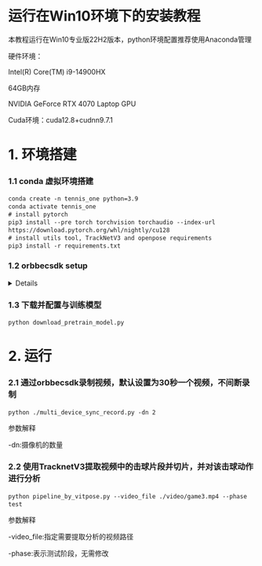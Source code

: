 # 运行在Win10环境下的安装教程

本教程运行在Win10专业版22H2版本，python环境配置推荐使用Anaconda管理

硬件环境：

Intel(R) Core(TM) i9-14900HX

64GB内存

NVIDIA GeForce RTX 4070 Laptop GPU

Cuda环境：cuda12.8+cudnn9.7.1

# 1. 环境搭建

### 1.1 conda 虚拟环境搭建

~~~
conda create -n tennis_one python=3.9
conda activate tennis_one
# install pytorch
pip3 install --pre torch torchvision torchaudio --index-url https://download.pytorch.org/whl/nightly/cu128
# install utils tool, TrackNetV3 and openpose requirements
pip3 install -r requirements.txt
~~~

### 1.2 orbbecsdk setup

<details>

#### 1.2.1 安装CMake和Visual Studio

此处提供推荐版本下载链接安装

[CMake-3.17.2-win64-x64](https://drive.google.com/file/d/10IPa59chh4vYpl6Li8kYqxZyY5ueaYNs/view?usp=sharing)

[Visual Studio 2019](https://drive.google.com/file/d/14jAmLRdFaZmASuxTzlXukN6-vLWvrUy-/view?usp=sharing)

#### 1.2.2 配置CMake和Visual Studio

在TennisOneV2/orbbec目录下创建build目录，打开CMake，配置项目路径和build文件夹后点击Configure按钮
![](md_images/cmake1.png)
配置vs版本，选择vs2019，x64版本，使用默认编译配置，点击Finish
![](md_images/cmake2.png)
若出现找不到Python3的错误，需要添加环境变量指定虚拟环境路径
![](md_images/cmake3.png)
点击Add Entry按钮，分别添加Python3_EXECUTABLE和Python3_LIBRARIES，分别是虚拟环境路径下的python.exe和虚拟环境路径下的Lib文件夹，重新点击Configure按钮
![](md_images/cmake4-1.png)
![](md_images/cmake4-2.png)
若出现找不到pybind11的错误，需要修改pybind11_DIR变量的值，指定到虚拟环境下的Lib/site-packages/pybind11/share/cmake/pybind11文件夹，重新点击Configure按钮
![](md_images/cmake5-1.png)
![](md_images/cmake5-2.png)
当出现Configuring done且没有报错后，点击Generate按钮生成项目
![](md_images/cmake6.png)
生成完成后，点击Open Project按钮打开VS2019
![](md_images/cmake7.png)
切换到Release模式，选择pyorbbecsdk项目，右键菜单选择重新生成
![](md_images/vs_1.png)
选择INSTALL项目，右键菜单选择生成
![](md_images/vs_2.png)

复制orbbec/install/lib路径下的所有文件至虚拟环境路径下的Lib\site-packages目录下
![](md_images/image10.png)
![](md_images/image11.png)

</details>


### 1.3 下载并配置与训练模型

~~~
python download_pretrain_model.py
~~~

# 2. 运行

### 2.1 通过orbbecsdk录制视频，默认设置为30秒一个视频，不间断录制

~~~
python ./multi_device_sync_record.py -dn 2
~~~

参数解释

-dn:摄像机的数量

### 2.2 使用TracknetV3提取视频中的击球片段并切片，并对该击球动作进行分析

~~~
python pipeline_by_vitpose.py --video_file ./video/game3.mp4 --phase test
~~~

参数解释

-video_file:指定需要提取分析的视频路径

-phase:表示测试阶段，无需修改

